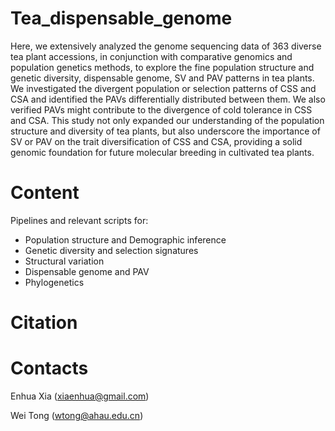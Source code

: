 # Tea_dispensable_genome
Here, we extensively analyzed the genome sequencing data of 363 diverse tea plant accessions, in conjunction with comparative genomics and population genetics methods, to explore the fine population structure and genetic diversity, dispensable genome, SV and PAV patterns in tea plants. We investigated the divergent population or selection patterns of CSS and CSA and identified the PAVs differentially distributed between them. We also verified PAVs might contribute to the divergence of cold tolerance in CSS and CSA. This study not only expanded our understanding of the population structure and diversity of tea plants, but also underscore the importance of SV or PAV on the trait diversification of CSS and CSA, providing a solid genomic foundation for future molecular breeding in cultivated tea plants.

# Content
Pipelines and relevant scripts for:
- Population structure and Demographic inference
- Genetic diversity and selection signatures
- Structural variation
- Dispensable genome and PAV
- Phylogenetics

# Citation

# Contacts
Enhua Xia (xiaenhua@gmail.com)

Wei Tong  (wtong@ahau.edu.cn)

